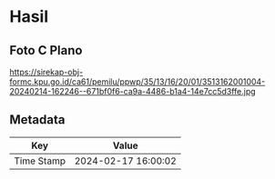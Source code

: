 # Hasil

## Foto C Plano

https://sirekap-obj-formc.kpu.go.id/ca61/pemilu/ppwp/35/13/16/20/01/3513162001004-20240214-162246--671bf0f6-ca9a-4486-b1a4-14e7cc5d3ffe.jpg


## Metadata

| Key        | Value               |
| ---------- | ------------------- |
| Time Stamp | 2024-02-17 16:00:02 |



